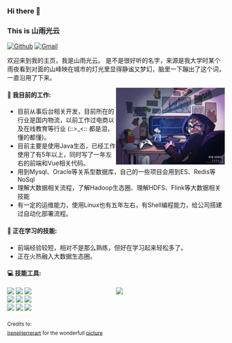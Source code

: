 ### Hi there 👋 
### This is 山雨光云

[![Github](https://img.shields.io/badge/-Github-000?style=flat&logo=Github&logoColor=white)](https://github.com/shanyuguangyun)
[![Gmail](https://img.shields.io/badge/-Gmail-c14438?style=flat&logo=Gmail&logoColor=white)](mailto:jiuhuarfengwen@gmail.com)

欢迎来到我的主页，我是山雨光云。 是不是很好听的名字，来源是我大学时某个雨夜看到对面的山峰映在城市的灯光里显得静谧又梦幻，脑里一下蹦出了这个词，一直沿用了下来。

<img align="right" alt="img" src="https://github.com/FernandoRoldan93/FernandoRoldan93/blob/master/cover_image.jpg" width="50%" height="auto" />


#### 🌱 我目前的工作: 
- 目前从事后台相关开发，目前所在的行业是国内物流，以前工作过电商以及在线教育等行业 (::>_<:: 都是泪，懂的都懂)。 
- 目前主要是使用Java生态，已经工作使用了有5年以上，同时写了一年左右的前端和Vue相关代码。
- 用到Mysql、Oracle等关系型数据库，自己的一些项目会用到ES、Redis等NoSql
- 理解大数据相关流程，了解Hadoop生态圈、理解HDFS、Flink等大数据相关技能
- 有一定的运维能力，使用Linux也有五年左右，有Shell编程能力，给公司搭建过自动化部署流程。

#### :muscle: 正在学习的技能:
- 前端经验较短，相对不是那么熟练，但好在学习起来轻松多了。
- 正在火热融入大数据生态圈。

#### :computer: 技能工具:
<p>
	<img width="50%" align="right" src="https://github-readme-stats.vercel.app/api?username=shanyuguangyun&show_icons=true&hide_border=true" />

<code><img width="10%" src="https://www.vectorlogo.zone/logos/java/java-ar21.svg"></code>
<code><img width="10%" src="https://www.vectorlogo.zone/logos/javascript/javascript-horizontal.svg"></code>
<code><img width="8%" src="https://www.vectorlogo.zone/logos/gnu_bash/gnu_bash-ar21.svg"></code>
<br />
<code><img width="10%" src="https://www.vectorlogo.zone/logos/elastic/elastic-ar21.svg"></code>
<code><img width="10%" src="https://www.vectorlogo.zone/logos/mysql/mysql-ar21.svg"></code>
<code><img width="10%" src="https://www.vectorlogo.zone/logos/mongodb/mongodb-ar21.svg"></code>
<br />
<code><img width="10%" src="https://www.vectorlogo.zone/logos/jetbrains/jetbrains-ar21.svg"></code>
<code><img width="10%" src="https://www.vectorlogo.zone/logos/apache_hadoop/apache_hadoop-ar21.svg"></code>
<code><img width="10%" src="https://www.vectorlogo.zone/logos/apache_flink/apache_flink-ar21.svg"></code>
</p>

<sub>Credits to: <br/>[IreneHerrerart](https://www.artstation.com/ireneherrera) for the wonderfull [picture](https://github.com/FernandoRoldan93/FernandoRoldan93/blob/master/cover_image.jpg)</sub>
